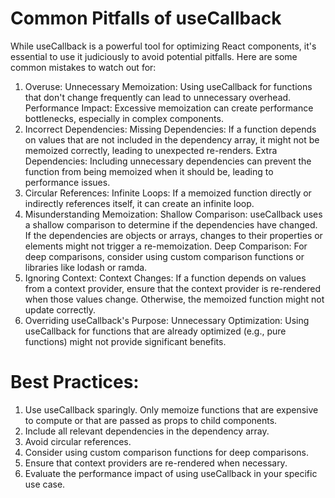 # Common Pitfalls of useCallback

While useCallback is a powerful tool for optimizing React components, it's essential to use it judiciously to avoid potential pitfalls. Here are some common mistakes to watch out for:

1. Overuse:
   Unnecessary Memoization: Using useCallback for functions that don't change frequently can lead to unnecessary overhead.
   Performance Impact: Excessive memoization can create performance bottlenecks, especially in complex components.
2. Incorrect Dependencies:
   Missing Dependencies: If a function depends on values that are not included in the dependency array, it might not be memoized correctly, leading to unexpected re-renders.
   Extra Dependencies: Including unnecessary dependencies can prevent the function from being memoized when it should be, leading to performance issues.
3. Circular References:
   Infinite Loops: If a memoized function directly or indirectly references itself, it can create an infinite loop.
4. Misunderstanding Memoization:
   Shallow Comparison: useCallback uses a shallow comparison to determine if the dependencies have changed. If the dependencies are objects or arrays, changes to their properties or elements might not trigger a re-memoization.
   Deep Comparison: For deep comparisons, consider using custom comparison functions or libraries like lodash or ramda.
5. Ignoring Context:
   Context Changes: If a function depends on values from a context provider, ensure that the context provider is re-rendered when those values change. Otherwise, the memoized function might not update correctly.
6. Overriding useCallback's Purpose:
   Unnecessary Optimization: Using useCallback for functions that are already optimized (e.g., pure functions) might not provide significant benefits.

# Best Practices:

1. Use useCallback sparingly. Only memoize functions that are expensive to compute or that are passed as props to child components.
2. Include all relevant dependencies in the dependency array.
3. Avoid circular references.
4. Consider using custom comparison functions for deep comparisons.
5. Ensure that context providers are re-rendered when necessary.
6. Evaluate the performance impact of using useCallback in your specific use case.
